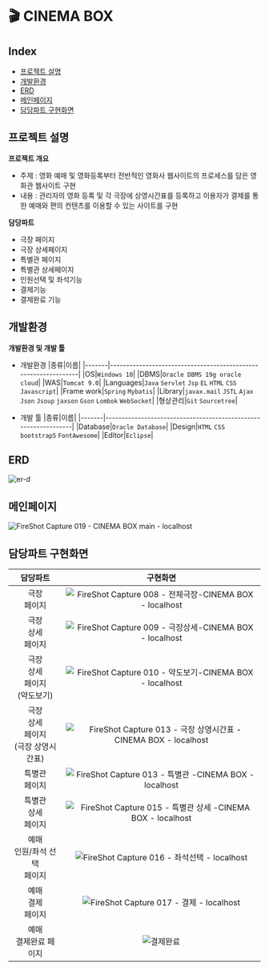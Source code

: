 # 🎬 CINEMA BOX
## Index
  - [프로젝트 설명](#프로젝트-설명) 
  - [개발환경](#개발환경)
  - [ERD](#ERD)
  - [메인페이지](#메인페이지)
  - [담당파트 구현화면](#담당파트-구현화면)
  
## 프로젝트 설명
**프로젝트 개요**
- 주제 : 영화 예매 및 영화등록부터 전반적인 영화사 웹사이트의 프로세스를 담은 영화관 웹사이트 구현
- 내용 : 관리자의 영화 등록 및 각 극장에 상영시간표를 등록하고 이용자가 결제를 통한 예매와 편의 컨텐츠를 이용할 수 있는 사이트를 구현

**담당파트**
- 극장 페이지 
- 극장 상세페이지 
- 특별관 페이지 
- 특별관 상세페이지
- 인원선택 및 좌석기능
- 결제기능
- 결제완료 기능

## 개발환경
**개발환경 및 개발 툴**
- 개발환경
    |종류|이름|
    |-------|----------------------------------------------------------------|
    |OS|`Windows 10`|
    |DBMS|`Oracle DBMS 19g oracle cloud`|
    |WAS|`Tomcat 9.0`|
    |Languages|`Java` `Servlet` `Jsp` `EL` `HTML` `CSS` `Javascript`|
    |Frame work|`Spring` `Mybatis`|
    |Library|`javax.mail` `JSTL` `Ajax` `Json` `Jsoup` `jaxson` `Gson` `Lombok` `WebSocket`|
    |형상관리|`Git` `Sourcetree`|
    
- 개발 툴
    |종류|이름|
    |-------|----------------------------------------------------------------|
    |Database|`Oracle Database`|
    |Design|`HTML` `CSS` `bootstrap5` `FontAwesome`|
    |Editor|`Eclipse`|
## ERD

![er-d](https://user-images.githubusercontent.com/62005139/132175088-90b15947-314d-4fa7-bde6-e04f67b61380.PNG)


## 메인페이지

![FireShot Capture 019 - CINEMA BOX main - localhost](https://user-images.githubusercontent.com/62005139/132175196-6f03484d-e85c-43f2-bda3-55c160bf43ae.png)

## 담당파트 구현화면

|담당파트| 구현화면 |
|:-------------:|:--------:|
|극장</br>페이지|![FireShot Capture 008 - 전체극장-CINEMA BOX - localhost](https://user-images.githubusercontent.com/62005139/132183519-f2abae1c-a564-47ab-828e-5b0f237f53ad.png)|
|극장</br>상세</br>페이지|![FireShot Capture 009 - 극장상세-CINEMA BOX - localhost](https://user-images.githubusercontent.com/62005139/132183493-845fe89a-a7d5-4663-b7e3-69b51bbe33ce.png)|
|극장</br>상세</br>페이지</br>(약도보기)|![FireShot Capture 010 - 약도보기-CINEMA BOX - localhost](https://user-images.githubusercontent.com/62005139/132183462-8d3146ad-5c34-448f-ad3a-be682afe5513.png)|
|극장</br>상세</br>페이지</br>(극장 상영시간표)|![FireShot Capture 013 - 극장 상영시간표 -CINEMA BOX - localhost](https://user-images.githubusercontent.com/62005139/132183388-1108a11e-08eb-49e1-a9fc-848af55f24f9.png)|
|특별관</br>페이지|![FireShot Capture 013 - 특별관 -CINEMA BOX - localhost](https://user-images.githubusercontent.com/62005139/132183343-2a0993b6-e043-4535-833b-ba0dd77eb98d.png)|
|특별관</br>상세</br>페이지|![FireShot Capture 015 - 특별관 상세 -CINEMA BOX - localhost](https://user-images.githubusercontent.com/62005139/132183278-75438e5f-8b04-4109-9c97-cdbce593cdda.png)|
|예매</br>인원/좌석 선택</br>페이지|![FireShot Capture 016 - 좌석선택 - localhost](https://user-images.githubusercontent.com/62005139/132183563-00462540-9fdc-492f-b577-c8c14a258fe5.png)|
|예매</br>결제</br>페이지|![FireShot Capture 017 - 결제 - localhost](https://user-images.githubusercontent.com/62005139/132183600-ada1d9cb-0411-428c-895d-1ff68a71511b.png)|
|예매</br>결제완료 페이지|![결제완료](https://user-images.githubusercontent.com/62005139/132183644-367ad949-544d-413f-a800-92ea102cc435.PNG)|
